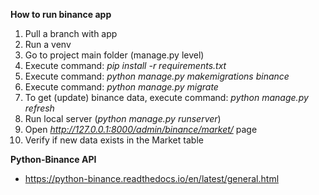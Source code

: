 **How to run binance app**

1. Pull a branch with app
2. Run a venv
3. Go to project main folder (manage.py level)
4. Execute command: _pip install -r requirements.txt_
5. Execute command: _python manage.py makemigrations binance_
6. Execute command: _python manage.py migrate_
7. To get (update) binance data, execute command: _python manage.py refresh_
8. Run local server (_python manage.py runserver_)
9. Open _http://127.0.0.1:8000/admin/binance/market/_ page
10. Verify if new data exists in the Market table

**Python-Binance API**
- https://python-binance.readthedocs.io/en/latest/general.html